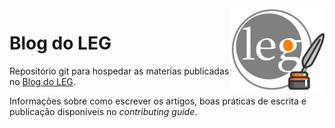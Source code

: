 <img src="./config/logo.png" width="150px" align="right" display="block">

Blog do LEG
===========

Repositório git para hospedar as materías publicadas no [Blog do LEG](http://blog.leg.ufpr.br).

Informações sobre como escrever os artigos, boas práticas de escrita e publicação disponíveis no *contributing guide*.
